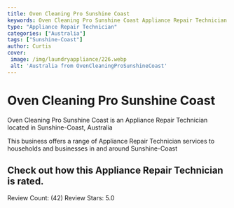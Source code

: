 ```yaml
---
title: Oven Cleaning Pro Sunshine Coast
keywords: Oven Cleaning Pro Sunshine Coast Appliance Repair Technician Sunshine-Coast Australia 
type: "Appliance Repair Technician"
categories: ["Australia"]
tags: ["Sunshine-Coast"]
author: Curtis
cover:
 image: /img/laundryappliance/226.webp
 alt: 'Australia from OvenCleaningProSunshineCoast'
---
```


# Oven Cleaning Pro Sunshine Coast
Oven Cleaning Pro Sunshine Coast is an Appliance Repair Technician located in Sunshine-Coast, Australia

This business offers a range of Appliance Repair Technician services to households and businesses in and around Sunshine-Coast

## Check out how this Appliance Repair Technician is rated.
Review Count: (42)
Review Stars: 5.0
